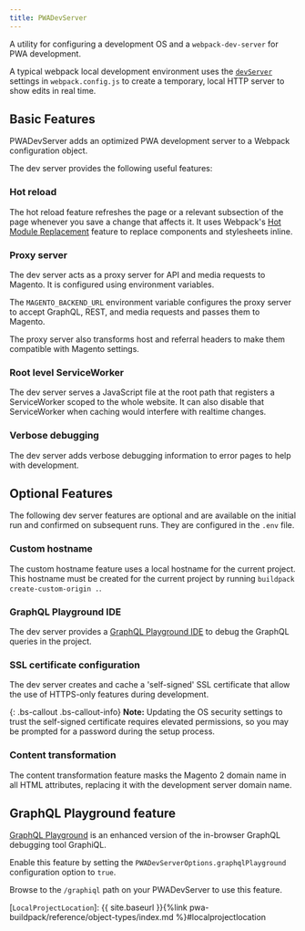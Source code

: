 ```yaml
---
title: PWADevServer
---
```


A utility for configuring a development OS and a `webpack-dev-server` for PWA development.

A typical webpack local development environment uses the [`devServer`][] settings in `webpack.config.js` to create a temporary, local HTTP server to show edits in real time.

## Basic Features

PWADevServer adds an optimized PWA development server to a Webpack configuration object.

The dev server provides the following useful features:

### Hot reload

The hot reload feature refreshes the page or a relevant subsection of the page whenever you save a change that affects it.
It uses Webpack's [Hot Module Replacement](https://webpack.js.org/concepts/hot-module-replacement/) feature to replace components and stylesheets inline.

### Proxy server

The dev server acts as a proxy server for API and media requests to Magento.
It is configured using environment variables.

The `MAGENTO_BACKEND_URL` environment variable configures the proxy server to accept GraphQL, REST, and media requests and passes them to Magento.

The proxy server also transforms host and referral headers to make them compatible with Magento settings.

### Root level ServiceWorker

The dev server serves a JavaScript file at the root path that registers a ServiceWorker scoped to the whole website.
It can also disable that ServiceWorker when caching would interfere with realtime changes.

### Verbose debugging

The dev server adds verbose debugging information to error pages to help with development.

## Optional Features

The following dev server features are optional and are available on the initial run and confirmed on subsequent runs.
They are configured in the `.env` file.

### Custom hostname

The custom hostname feature uses a local hostname for the current project.
This hostname must be created for the current project by running `buildpack create-custom-origin .`.

### GraphQL Playground IDE

The dev server provides a [GraphQL Playground IDE][GraphQL Playground feature] to debug the GraphQL queries in the project.

### SSL certificate configuration

The dev server creates and cache a 'self-signed' SSL certificate that allow the use of HTTPS-only features during development.

{: .bs-callout .bs-callout-info}
**Note:**
Updating the OS security settings to trust the self-signed certificate requires elevated permissions, so
you may be prompted for a password during the setup process.

### Content transformation

The content transformation feature masks the Magento 2 domain name in all HTML
attributes, replacing it with the development server domain name.

## GraphQL Playground feature

[GraphQL Playground][] is an enhanced version of the in-browser GraphQL debugging tool GraphiQL.

Enable this feature by setting the `PWADevServerOptions.graphqlPlayground` configuration option to `true`.

Browse to the `/graphiql` path on your PWADevServer to use this feature.

[create SSL certificate]: #creating-an-ssl-certificate
[secure and unique hostname for the dev server]: #creating-a-secure-and-unique-hostname
[`devServer`]: https://webpack.js.org/configuration/dev-server/
[Promise]: https://webpack.js.org/configuration/configuration-types/#exporting-a-promise
[`SecureHostOptions`]: #securehostoptions
[`subdomain: string`]: #subdomain
[`exactDomain: string`]: #exactdomain
[GraphQL Playground feature]: #graphql-playground-feature
[GraphQL Playground]: https://github.com/prisma/graphql-playground
[`LocalProjectLocation`]: {{ site.baseurl }}{%link pwa-buildpack/reference/object-types/index.md %}#localprojectlocation
